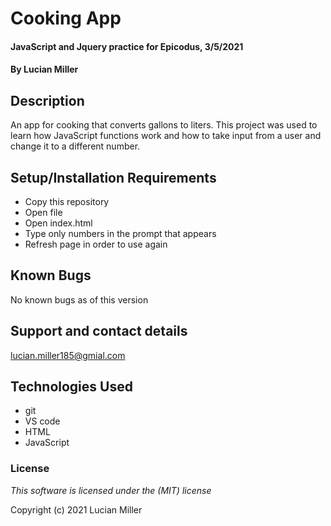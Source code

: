 # Cooking App

#### JavaScript and Jquery practice for Epicodus, 3/5/2021

#### By Lucian Miller

## Description

An app for cooking that converts gallons to liters. This project was used to learn how JavaScript functions work and how to take input from a user and change it to a different number.

## Setup/Installation Requirements

* Copy this repository
* Open file
* Open index.html
* Type only numbers in the prompt that appears
* Refresh page in order to use again

## Known Bugs

No known bugs as of this version

## Support and contact details

lucian.miller185@gmial.com

## Technologies Used

* git
* VS code
* HTML
* JavaScript

### License

*This software is licensed under the (MIT) license*

Copyright (c) 2021 Lucian Miller
